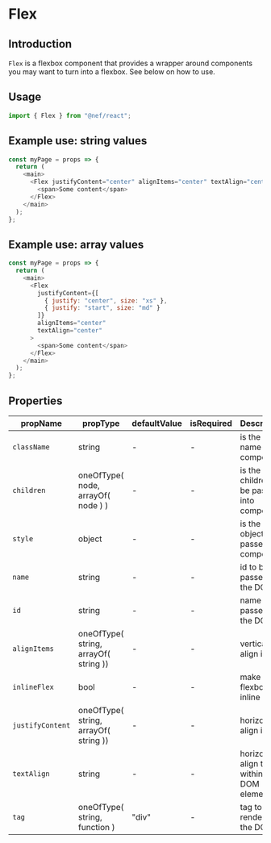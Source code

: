 # Flex

<!-- STORY -->

## Introduction

`Flex` is a flexbox component that provides a wrapper around components you may want to
turn into a flexbox. See below on how to use.

## Usage

```javascript
import { Flex } from "@nef/react";
```

## Example use: string values

```javascript
const myPage = props => {
  return (
    <main>
      <Flex justifyContent="center" alignItems="center" textAlign="center">
        <span>Some content</span>
      </Flex>
    </main>
  );
};
```

## Example use: array values

```javascript
const myPage = props => {
  return (
    <main>
      <Flex
        justifyContent={[
          { justify: "center", size: "xs" },
          { justify: "start", size: "md" }
        ]}
        alignItems="center"
        textAlign="center"
      >
        <span>Some content</span>
      </Flex>
    </main>
  );
};
```

## Properties

| propName         | propType                              | defaultValue | isRequired | Description                                     |
| ---------------- | ------------------------------------- | ------------ | ---------- | ----------------------------------------------- |
| `className`      | string                                | -            | -          | is the class name of the component              |
| `children`       | oneOfType( node, arrayOf( node ) )    | -            | -          | is the children to be passed into component     |
| `style`          | object                                | -            | -          | is the style object to be passed into component |
| `name`           | string                                | -            | -          | id to be passed to the DOM                      |
| `id`             | string                                | -            | -          | name to be passed to the DOM                    |
| `alignItems`     | oneOfType( string, arrayOf( string )) | -            | -          | vertically align items                          |
| `inlineFlex`     | bool                                  | -            | -          | make the flexbox inline                         |
| `justifyContent` | oneOfType( string, arrayOf( string )) | -            | -          | horizontally align items                        |
| `textAlign`      | string                                | -            | -          | horizontally align text within a DOM element    |
| `tag`            | oneOfType( string, function )         | "div"        | -          | tag to be rendered to the DOM                   |
